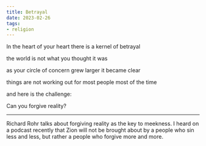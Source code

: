 ```yaml
---
title: Betrayal
date: 2023-02-26
tags:
- religion
---
```

In the heart of your heart
there is a kernel
of betrayal
<!-- more -->

the world is not
what you thought
it was

as your circle
of concern
grew larger
it became clear

things are not
working out
for most people
most of the time

and here
is the challenge:

Can you forgive
reality?

----

Richard Rohr talks about forgiving reality as the key to meekness. I heard on a podcast recently that Zion will not be brought about by a people who sin less and less, but rather a people who forgive more and more.